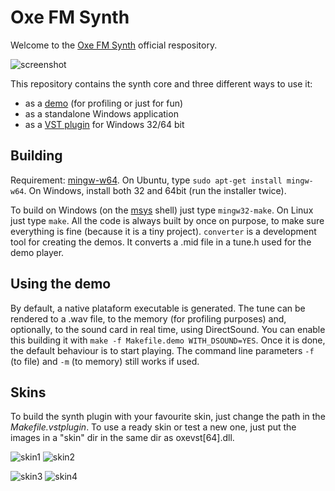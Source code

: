 Oxe FM Synth
============
Welcome to the [Oxe FM Synth](http://www.oxesoft.com/) official respository.

![screenshot](http://www.oxesoft.com/images/screenshot_medium.png)

This repository contains the synth core and three different ways to use it:

- as a [demo](https://en.wikipedia.org/wiki/Demoscene) (for profiling or just for fun)
- as a standalone Windows application
- as a [VST plugin](https://pt.wikipedia.org/wiki/Virtual_Studio_Technology) for Windows 32/64 bit

Building
--------
Requirement: [mingw-w64](http://mingw-w64.org/).
On Ubuntu, type ``sudo apt-get install mingw-w64``.
On Windows, install both 32 and 64bit (run the installer twice).

To build on Windows (on the [msys](https://msysgit.github.io/) shell) just type ``mingw32-make``.
On Linux just type ``make``.
All the code is always built by once on purpose, to make sure everything is fine (because it is a tiny project).
``converter`` is a development tool for creating the demos. It converts a .mid file in a tune.h used for the demo player.

Using the demo
--------------
By default, a native plataform executable is generated.
The tune can be rendered to a .wav file, to the memory (for profiling purposes) and, optionally, to the sound card in real time, using DirectSound. You can enable this building it with ``make -f Makefile.demo WITH_DSOUND=YES``. Once it is done, the default behaviour is to start playing. The command line parameters ``-f`` (to file) and ``-m`` (to memory) still works if used.

Skins
-----
To build the synth plugin with your favourite skin, just change the path in the *Makefile.vstplugin*.
To use a ready skin or test a new one, just put the images in a "skin" dir in the same dir as oxevst[64].dll.

![skin1](http://www.oxesoft.com/wordpress/wp-content/uploads/2015/04/layzer-300x206.png) ![skin2](http://www.oxesoft.com/wordpress/wp-content/uploads/2015/05/tx802-300x207.png) 

![skin3](http://www.oxesoft.com/wordpress/wp-content/uploads/2015/05/snow-300x207.png) ![skin4](http://www.oxesoft.com/wordpress/wp-content/uploads/2015/08/totolitoto-300x208.png)
